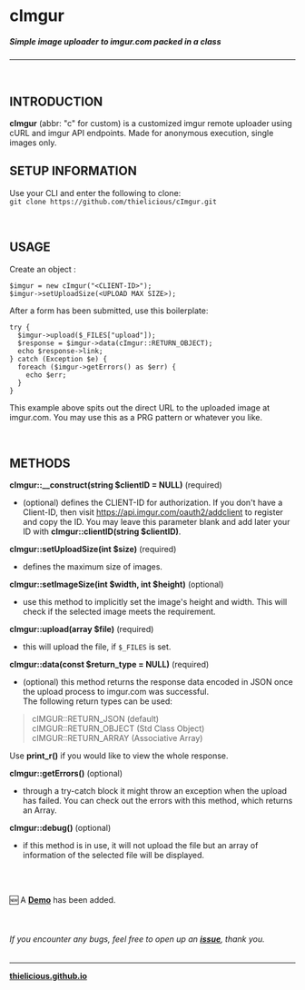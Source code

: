 # cImgur
##### Simple image uploader to imgur.com packed in a class
---

<br>

## INTRODUCTION

**cImgur** (abbr: "c" for custom) is a customized imgur remote uploader using cURL and imgur API endpoints. Made for anonymous execution, single images only.
<br>

## SETUP INFORMATION

Use your CLI and enter the following to clone:<br>
`git clone https://github.com/thielicious/cImgur.git`

<br>

## USAGE

Create an object :
```
$imgur = new cImgur("<CLIENT-ID>");
$imgur->setUploadSize(<UPLOAD MAX SIZE>);
```

After a form has been submitted, use this boilerplate:<br>
```
try {
  $imgur->upload($_FILES["upload"]);
  $response = $imgur->data(cImgur::RETURN_OBJECT);
  echo $response->link;
} catch (Exception $e) {
  foreach ($imgur->getErrors() as $err) {
    echo $err;
  }
}
```
This example above spits out the direct URL to the uploaded image at imgur.com. You may use this as a PRG pattern or whatever you like.

<br>

## METHODS

**cImgur::__construct(string $clientID = NULL)** (required)
* (optional) defines the CLIENT-ID for authorization. If you don't have a Client-ID, then visit https://api.imgur.com/oauth2/addclient to register and copy the ID. You may leave this parameter blank and add later your ID with **cImgur::clientID(string $clientID)**.<br>

**cImgur::setUploadSize(int $size)** (required)
* defines the maximum size of images.<br>

**cImgur::setImageSize(int $width, int $height)** (optional)
* use this method to implicitly set the image's height and width. This will check if the selected image meets the requirement.<br>

**cImgur::upload(array $file)** (required)
* this will upload the file, if `$_FILES` is set.<br>

**cImgur::data(const $return_type = NULL)** (required)
* (optional) this method returns the response data encoded in JSON once the upload process to imgur.com was successful. <br>
The following return types can be used: <br>
 > cIMGUR::RETURN_JSON (default) <br>
 > cIMGUR::RETURN_OBJECT (Std Class Object) <br>
 > cIMGUR::RETURN_ARRAY (Associative Array) <br>
 
Use **print_r()** if you would like to view the whole response.<br>

**cImgur::getErrors()** (optional)
* through a try-catch block it might throw an exception when the upload has failed. You can check out the errors with this method, which returns an Array.<br>

**cImgur::debug()** (optional)
* if this method is in use, it will not upload the file but an array of information of the selected file will be displayed.<br>


<br>
<br>

:new: A **[Demo](https://jsfiddle.net/Thielicious/)** has been added.

<br>

###### If you encounter any bugs, feel free to open up an **[issue](https://github.com/thielicious/cImgur/issues)**, thank you.

---
**[thielicious.github.io](http://thielicious.github.io)**
